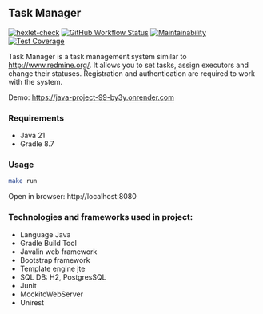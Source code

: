 ## Task Manager

[![hexlet-check](https://github.com/gpiento/java-project-99/actions/workflows/hexlet-check.yml/badge.svg)](https://github.com/gpiento/java-project-99/actions/workflows/hexlet-check.yml)
[![GitHub Workflow Status](https://github.com//gpiento/java-project-99/actions/workflows/github-check.yml/badge.svg)](https://github.com/gpiento/java-project-99/actions)
[![Maintainability](https://api.codeclimate.com/v1/badges/fca6d1521c42017ce503/maintainability)](https://codeclimate.com/github/gpiento/java-project-99/maintainability)
[![Test Coverage](https://api.codeclimate.com/v1/badges/fca6d1521c42017ce503/test_coverage)](https://codeclimate.com/github/gpiento/java-project-99/test_coverage)

Task Manager is a task management system similar to http://www.redmine.org/. It
allows you to set tasks, assign executors and change their statuses.
Registration and authentication are required to work with the system.

Demo: https://java-project-99-by3y.onrender.com

### Requirements

* Java 21
* Gradle 8.7

### Usage

```bash
make run
```

Open in browser: http://localhost:8080

### Technologies and frameworks used in project:

- Language Java
- Gradle Build Tool
- Javalin web framework
- Bootstrap framework
- Template engine jte
- SQL DB: H2, PostgresSQL
- Junit
- MockitoWebServer
- Unirest
